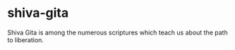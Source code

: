 # shiva-gita
Shiva Gita is among the numerous scriptures which teach us about the path to liberation.
